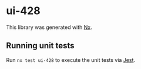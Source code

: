 # ui-428

This library was generated with [Nx](https://nx.dev).

## Running unit tests

Run `nx test ui-428` to execute the unit tests via [Jest](https://jestjs.io).
